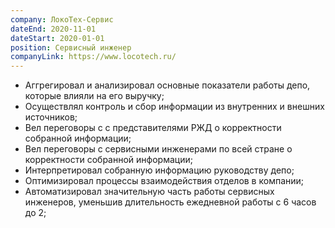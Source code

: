 ```yaml
---
company: ЛокоТех-Сервис
dateEnd: 2020-11-01
dateStart: 2020-01-01
position: Сервисный инженер
companyLink: https://www.locotech.ru/
---
```


- Аггрегировал и анализировал основные показатели работы депо, которые влияли на его выручку;
- Осуществлял контроль и сбор информации из внутренних и внешних источников;
- Вел переговоры с с представителями РЖД о корректности собранной информации;
- Вел переговоры с сервисными инженерами по всей стране о корректности собранной информации;
- Интерпретировал собранную информацию руководству депо;
- Оптимизировал процессы взаимодействия отделов в компании;
- Автоматизировал значительную часть работы сервисных инженеров, уменьшив длительность ежедневной работы с 6 часов до 2;
